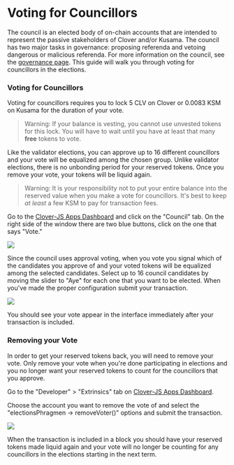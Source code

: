 # Voting for Councillors

The council is an elected body of on-chain accounts that are intended to represent the passive stakeholders of Clover and/or Kusama. The council has two major tasks in governance: proposing referenda and vetoing dangerous or malicious referenda. For more information on the council, see the [governance page](https://wiki.polkadot.network/docs/en/learn-governance#council). This guide will walk you through voting for councillors in the elections.

### Voting for Councillors

Voting for councillors requires you to lock 5 CLV on Clover or 0.0083 KSM on Kusama for the duration of your vote.

> Warning: If your balance is vesting, you cannot use unvested tokens for this lock. You will have to wait until you have at least that many **free** tokens to vote.

Like the validator elections, you can approve up to 16 different councillors and your vote will be equalized among the chosen group. Unlike validator elections, there is no unbonding period for your reserved tokens. Once you remove your vote, your tokens will be liquid again.

> Warning: It is your responsibility not to put your entire balance into the reserved value when you make a vote for councillors. It's best to keep _at least_ a few KSM to pay for transaction fees.

Go to the [Clover-JS Apps Dashboard](https://polkadot.js.org/apps) and click on the "Council" tab. On the right side of the window there are two blue buttons, click on the one that says "Vote."

![](https://wiki.polkadot.network/docs/assets/council/vote.png)

Since the council uses approval voting, when you vote you signal which of the candidates you approve of and your voted tokens will be equalized among the selected candidates. Select up to 16 council candidates by moving the slider to "Aye" for each one that you want to be elected. When you've made the proper configuration submit your transaction.

![](https://wiki.polkadot.network/docs/assets/council/vote_for_yourself.png)

You should see your vote appear in the interface immediately after your transaction is included.

### Removing your Vote

In order to get your reserved tokens back, you will need to remove your vote. Only remove your vote when you're done participating in elections and you no longer want your reserved tokens to count for the councillors that you approve.

Go to the "Developer" &gt; "Extrinsics" tab on [Clover-JS Apps Dashboard](https://polkadot.js.org/apps).

Choose the account you want to remove the vote of and select the "electionsPhragmen -&gt; removeVoter\(\)" options and submit the transaction.

![](https://wiki.polkadot.network/docs/assets/council/polkadotjs_removeVoter.png)

When the transaction is included in a block you should have your reserved tokens made liquid again and your vote will no longer be counting for any councillors in the elections starting in the next term.

